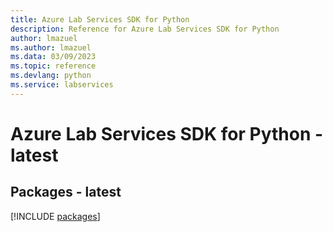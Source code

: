 ```yaml
---
title: Azure Lab Services SDK for Python
description: Reference for Azure Lab Services SDK for Python
author: lmazuel
ms.author: lmazuel
ms.data: 03/09/2023
ms.topic: reference
ms.devlang: python
ms.service: labservices
---
```

# Azure Lab Services SDK for Python - latest
## Packages - latest
[!INCLUDE [packages](lab-services-index.md)]
